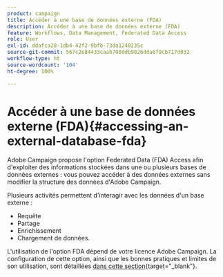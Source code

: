 ```yaml
---
product: campaign
title: Accéder à une base de données externe (FDA)
description: Accéder à une base de données externe (FDA)
feature: Workflows, Data Management, Federated Data Access
role: User
exl-id: ddafca28-1db4-42f2-9bfb-73da1240235c
source-git-commit: 567c2e84433caab708ddb9026dda6f9cb717d032
workflow-type: ht
source-wordcount: '104'
ht-degree: 100%

---
```


# Accéder à une base de données externe (FDA){#accessing-an-external-database-fda}

Adobe Campaign propose l&#39;option Federated Data (FDA) Access afin d&#39;exploiter des informations stockées dans une ou plusieurs bases de données externes : vous pouvez accéder à des données externes sans modifier la structure des données d&#39;Adobe Campaign.

Plusieurs activités permettent d&#39;interagir avec les données d&#39;un base externe :

* Requête
* Partage
* Enrichissement
* Chargement de données.

L&#39;utilisation de l&#39;option FDA dépend de votre licence Adobe Campaign. La configuration de cette option, ainsi que les bonnes pratiques et limites de son utilisation, sont détaillées [dans cette section](https://experienceleague.adobe.com/docs/campaign/campaign-v8/connect/fda.html?lang=fr){target="_blank"}.
